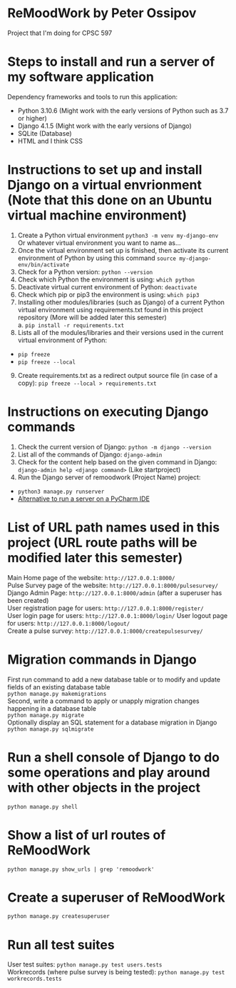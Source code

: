 # ReMoodWork by Peter Ossipov
Project that I'm doing for CPSC 597

# Steps to install and run a server of my software application
Dependency frameworks and tools to run this application: 
* Python 3.10.6 (Might work with the early versions of Python such as 3.7 or higher)
* Django 4.1.5 (Might work with the early versions of Django) 
* SQLite (Database)
* HTML and I think CSS
# Instructions to set up and install Django on a virtual envrionment (Note that this done on an Ubuntu virtual machine environment)
1. Create a Python virtual environment
```python3 -m venv my-django-env```  
Or whatever virtual environment you want to name as...  
2. Once the virtual environment set up is finished, then activate its current environment of Python by using this command
```source my-django-env/bin/activate```  
3. Check for a Python version:
```python --version```
4. Check which Python the environment is using: 
```which python```
5. Deactivate virtual current environment of Python:
```deactivate```
6. Check which pip or pip3 the environment is using: 
```which pip3```
7. Installing other modules/libraries (such as Django) of a current Python virtual environment using requirements.txt found in this project repository (More will be added later this semester)  
a. ```pip install -r requirements.txt```
8. Lists all of the modules/libraries and their versions used in the current virtual environment of Python:  
* ```pip freeze```
* ```pip freeze --local```  
9. Create requirements.txt as a redirect output source file (in case of a copy):
```pip freeze --local > requirements.txt```

# Instructions on executing Django commands
1. Check the current version of Django: 
```python -m django --version```
2. List all of the commands of Django:
```django-admin```
3. Check for the content help based on the given command in Django: 
```django-admin help <django command>``` (Like startproject)
4. Run the Django server of remoodwork (Project Name) project:  
* ```python3 manage.py runserver```
* [Alternative to run a server on a PyCharm IDE](https://www.youtube.com/watch?v=WluSpfSMj2Y)

# List of URL path names used in this project (URL route paths will be modified later this semester)
Main Home page of the website: ```http://127.0.0.1:8000/```   
Pulse Survey page of the website: ```http://127.0.0.1:8000/pulsesurvey/```  
Django Admin Page: ```http://127.0.0.1:8000/admin``` (after a superuser has been created)  
User registration page for users: ```http://127.0.0.1:8000/register/```  
User login page for users: ```http://127.0.0.1:8000/login/```
User logout page for users: ```http://127.0.0.1:8000/logout/```  
Create a pulse survey: ```http://127.0.0.1:8000/createpulsesurvey/```


# Migration commands in Django 
First run command to add a new database table or to modify and update fields of an existing database table  
```python manage.py makemigrations```  
Second, write a command to apply or unapply migration changes happening in a database table  
```python manage.py migrate```  
Optionally display an SQL statement for a database migration in Django 
```python manage.py sqlmigrate```  

# Run a shell console of Django to do some operations and play around with other objects in the project
```python manage.py shell```

# Show a list of url routes of ReMoodWork
```python manage.py show_urls | grep 'remoodwork'```

# Create a superuser of ReMoodWork
```python manage.py createsuperuser```

# Run all test suites
User test suites: ```python manage.py test users.tests```  
Workrecords (where pulse survey is being tested): ```python manage.py test workrecords.tests```


